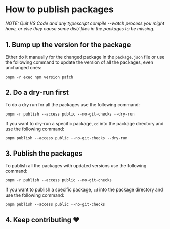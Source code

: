 # How to publish packages

*NOTE: Quit VS Code and any typescript compile --watch process you might have, or else they cause some dist/ files in the packages to be missing.*

## 1. Bump up the version for the package

Either do it manually for the changed package in the `package.json` file or use the following command to update the version of all the packages, even unchanged ones: 

`pnpm -r exec npm version patch`

## 2. Do a dry-run first

To do a dry run for all the packages use the following command:

`pnpm -r publish --access public --no-git-checks --dry-run`

If you want to dry-run a specific package, `cd` into the package directory and use the following command:

`pnpm publish --access public --no-git-checks --dry-run`


## 3. Publish the packages

To publish all the packages with updated versions use the following command:

`pnpm -r publish --access public --no-git-checks` 

If you want to publish a specific package, `cd` into the package directory and use the following command:

`pnpm publish --access public --no-git-checks`


## 4. Keep contributing ❤️
